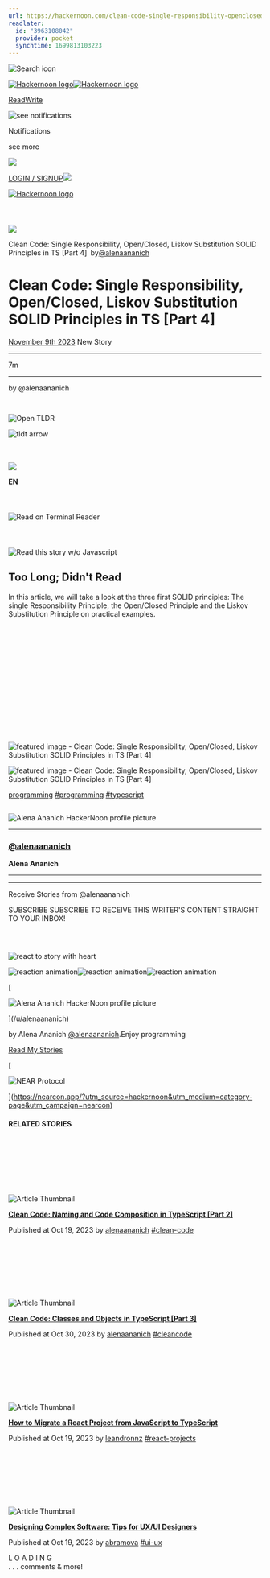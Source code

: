 ```yaml
---
url: https://hackernoon.com/clean-code-single-responsibility-openclosed-liskov-substitution-solid-principles-in-ts-part-4
readlater:
  id: "3963108042"
  provider: pocket
  synchtime: 1699813103223
---
```

![Search icon](https://hackernoon.imgix.net/search-new.png?w=19&h=19)

[![Hackernoon logo](https://hackernoon.imgix.net/hn-logo.png)![Hackernoon logo](https://hackernoon.imgix.net/hn-icon.png)](/)

[Read](/reader-boot)[Write](https://app.hackernoon.com/new)

![see notifications](https://hackernoon.imgix.net/unread-bell.png)

Notifications

see more

![](https://hackernoon.imgix.net/icons/icon-96x96.png)

[LOGIN / SIGNUP](https://app.hackernoon.com/signup)![](https://hackernoon.imgix.net/icons/SVG/awesome/Window%20Close.svg)

[![Hackernoon logo](/hn-logo.png)](/)

![](data:image/svg+xml,%3csvg%20xmlns=%27http://www.w3.org/2000/svg%27%20version=%271.1%27%20width=%2725%27%20height=%2725%27/%3e)![](data:image/gif;base64,R0lGODlhAQABAIAAAAAAAP///yH5BAEAAAAALAAAAAABAAEAAAIBRAA7)

![](https://hackernoon.com/brush2.png?auto=format&fit=max&w=64)

Clean Code: Single Responsibility, Open/Closed, Liskov Substitution SOLID Principles in TS [Part 4] by[@alenaananich](/u/alenaananich)

# Clean Code: Single Responsibility, Open/Closed, Liskov Substitution SOLID Principles in TS [Part 4]

[November 9th 2023](/archives/2023/11/09) New Story

---

7m

---

by @alenaananich

![](data:image/svg+xml,%3csvg%20xmlns=%27http://www.w3.org/2000/svg%27%20version=%271.1%27%20width=%2750%27%20height=%2715%27/%3e)![Open TLDR](data:image/gif;base64,R0lGODlhAQABAIAAAAAAAP///yH5BAEAAAAALAAAAAABAAEAAAIBRAA7)

![Open TLDR](https://hackernoon.imgix.net/tl;dr-dark.png?auto=format&fit=max&w=128)

![tldt arrow](https://hackernoon.imgix.net/arrow-dark.png)

![](data:image/svg+xml,%3csvg%20xmlns=%27http://www.w3.org/2000/svg%27%20version=%271.1%27%20width=%2720%27%20height=%2720%27/%3e)![](data:image/gif;base64,R0lGODlhAQABAIAAAAAAAP///yH5BAEAAAAALAAAAAABAAEAAAIBRAA7)

![](https://hackernoon.imgix.net/images/usa_flag.webp?auto=format&fit=max&w=48)

**EN**

![](data:image/svg+xml,%3csvg%20xmlns=%27http://www.w3.org/2000/svg%27%20version=%271.1%27%20width=%2725%27%20height=%2725%27/%3e)![Read on Terminal Reader](data:image/gif;base64,R0lGODlhAQABAIAAAAAAAP///yH5BAEAAAAALAAAAAABAAEAAAIBRAA7)

![Read on Terminal Reader](https://hackernoon.imgix.net/computer.png?auto=format&fit=max&w=64)

![](data:image/svg+xml,%3csvg%20xmlns=%27http://www.w3.org/2000/svg%27%20version=%271.1%27%20width=%2725%27%20height=%2725%27/%3e)![Read this story w/o Javascript](data:image/gif;base64,R0lGODlhAQABAIAAAAAAAP///yH5BAEAAAAALAAAAAABAAEAAAIBRAA7)

![Read this story w/o Javascript](https://hackernoon.imgix.net/images/Lite%20Icon%20%4025px.png?auto=format&fit=max&w=64)

## Too Long; Didn't Read

In this article, we will take a look at the three first SOLID principles: The single Responsibility Principle, the Open/Closed Principle and the Liskov Substitution Principle on practical examples.

[](https://hackernoon.imgix.net/images/erom0wkF6nZC8UOvFBqlbSeNR4J2-br933z6.jpeg "Download image")

![](data:image/svg+xml,%3csvg%20xmlns=%27http://www.w3.org/2000/svg%27%20version=%271.1%27%20width=%27800%27%20height=%27368%27/%3e)![featured image - Clean Code: Single Responsibility, Open/Closed, Liskov Substitution SOLID Principles in TS [Part 4]](https://hackernoon.imgix.net/images/erom0wkF6nZC8UOvFBqlbSeNR4J2-br933z6.jpeg?w=1200&q=75&auto=format)

![featured image - Clean Code: Single Responsibility, Open/Closed, Liskov Substitution SOLID Principles in TS [Part 4]](https://hackernoon.imgix.net/images/erom0wkF6nZC8UOvFBqlbSeNR4J2-br933z6.jpeg?w=1200&q=75&auto=format)

[programming](/c/programming) [#programming](/tagged/programming) [#typescript](/tagged/typescript)

![Alena Ananich HackerNoon profile picture](data:image/gif;base64,R0lGODlhAQABAIAAAAAAAP///yH5BAEAAAAALAAAAAABAAEAAAIBRAA7)

![Alena Ananich HackerNoon profile picture](https://hackernoon.imgix.net/avatars/robot-b6.png?auto=format&fit=max&w=3840)

---

### [@alenaananich](/u/alenaananich)

**Alena Ananich**

---

---

Receive Stories from @alenaananich

SUBSCRIBE SUBSCRIBE TO RECEIVE THIS WRITER'S CONTENT STRAIGHT TO YOUR INBOX!

![](data:image/svg+xml,%3csvg%20xmlns=%27http://www.w3.org/2000/svg%27%20version=%271.1%27%20width=%2730%27%20height=%2730%27/%3e)![react to story with heart](data:image/gif;base64,R0lGODlhAQABAIAAAAAAAP///yH5BAEAAAAALAAAAAABAAEAAAIBRAA7)

![react to story with heart](https://hackernoon.com/emojis/heart.png?auto=format&fit=max&w=64)

![reaction animation](https://hackernoon.com/emojis/heart.png)![reaction animation](https://hackernoon.com/emojis/heart.png)![reaction animation](https://hackernoon.com/emojis/heart.png)

[](#commentSection)

[![Alena Ananich HackerNoon profile picture](data:image/gif;base64,R0lGODlhAQABAIAAAAAAAP///yH5BAEAAAAALAAAAAABAAEAAAIBRAA7)

![Alena Ananich HackerNoon profile picture](https://cdn.hackernoon.com/avatars/robot-b6.png?auto=format&fit=max&w=3840)

](/u/alenaananich)

by Alena Ananich [@alenaananich](/u/alenaananich).Enjoy programming

[Read My Stories](https://hackernoon.com/u/alenaananich)

[![NEAR Protocol](data:image/gif;base64,R0lGODlhAQABAIAAAAAAAP///yH5BAEAAAAALAAAAAABAAEAAAIBRAA7)

![NEAR Protocol](https://hackernoon.imgix.net/images/img-cg23atb.jpeg?auto=format&fit=max&w=3840)

](https://nearcon.app/?utm_source=hackernoon&utm_medium=category-page&utm_campaign=nearcon)

#### RELATED STORIES

![](data:image/svg+xml,%3csvg%20xmlns=%27http://www.w3.org/2000/svg%27%20version=%271.1%27%20width=%27100%27%20height=%27100%27/%3e)![Article Thumbnail](data:image/gif;base64,R0lGODlhAQABAIAAAAAAAP///yH5BAEAAAAALAAAAAABAAEAAAIBRAA7)

![Article Thumbnail](https://hackernoon.imgix.net/images/erom0wkF6nZC8UOvFBqlbSeNR4J2-fya31se.jpeg?auto=format&fit=max&w=256)

**[Clean Code: Naming and Code Composition in TypeScript [Part 2]](../clean-code-naming-and-code-composition-in-typescript-part-2)**

Published at Oct 19, 2023 by [alenaananich](https://hackernoon.com/u/alenaananich) [#clean-code](/tagged/clean-code)

![](data:image/svg+xml,%3csvg%20xmlns=%27http://www.w3.org/2000/svg%27%20version=%271.1%27%20width=%27100%27%20height=%27100%27/%3e)![Article Thumbnail](data:image/gif;base64,R0lGODlhAQABAIAAAAAAAP///yH5BAEAAAAALAAAAAABAAEAAAIBRAA7)

![Article Thumbnail](https://hackernoon.imgix.net/images/erom0wkF6nZC8UOvFBqlbSeNR4J2-3893253.jpeg?auto=format&fit=max&w=256)

**[Clean Code: Classes and Objects in TypeScript [Part 3]](../clean-code-classes-and-objects-in-typescript-part-3)**

Published at Oct 30, 2023 by [alenaananich](https://hackernoon.com/u/alenaananich) [#cleancode](/tagged/cleancode)

![](data:image/svg+xml,%3csvg%20xmlns=%27http://www.w3.org/2000/svg%27%20version=%271.1%27%20width=%27100%27%20height=%27100%27/%3e)![Article Thumbnail](data:image/gif;base64,R0lGODlhAQABAIAAAAAAAP///yH5BAEAAAAALAAAAAABAAEAAAIBRAA7)

![Article Thumbnail](https://hackernoon.imgix.net/images/rIVD9uGtDyTmdfox8lpMYgJi5AZ2-gs93xx7.jpeg?auto=format&fit=max&w=256)

**[How to Migrate a React Project from JavaScript to TypeScript](../how-to-migrate-a-react-project-from-javascript-to-typescript)**

Published at Oct 19, 2023 by [leandronnz](https://hackernoon.com/u/leandronnz) [#react-projects](/tagged/react-projects)

![](data:image/svg+xml,%3csvg%20xmlns=%27http://www.w3.org/2000/svg%27%20version=%271.1%27%20width=%27100%27%20height=%27100%27/%3e)![Article Thumbnail](data:image/gif;base64,R0lGODlhAQABAIAAAAAAAP///yH5BAEAAAAALAAAAAABAAEAAAIBRAA7)

![Article Thumbnail](https://hackernoon.imgix.net/images/Hr4zJaE09hYutGUApRLUdnqle5d2-jro3dne.jpeg?auto=format&fit=max&w=256)

**[Designing Complex Software: Tips for UX/UI Designers](../designing-complex-software-tips-for-uxui-designers)**

Published at Oct 19, 2023 by [abramova](https://hackernoon.com/u/abramova) [#ui-ux](/tagged/ui-ux)

L O A D I N G  
. . . comments & more!
